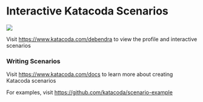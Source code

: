 # Interactive Katacoda Scenarios

[![](http://shields.katacoda.com/katacoda/debendra/count.svg)](https://www.katacoda.com/debendra "Get your profile on Katacoda.com")

Visit https://www.katacoda.com/debendra to view the profile and interactive scenarios

### Writing Scenarios
Visit https://www.katacoda.com/docs to learn more about creating Katacoda scenarios

For examples, visit https://github.com/katacoda/scenario-example
